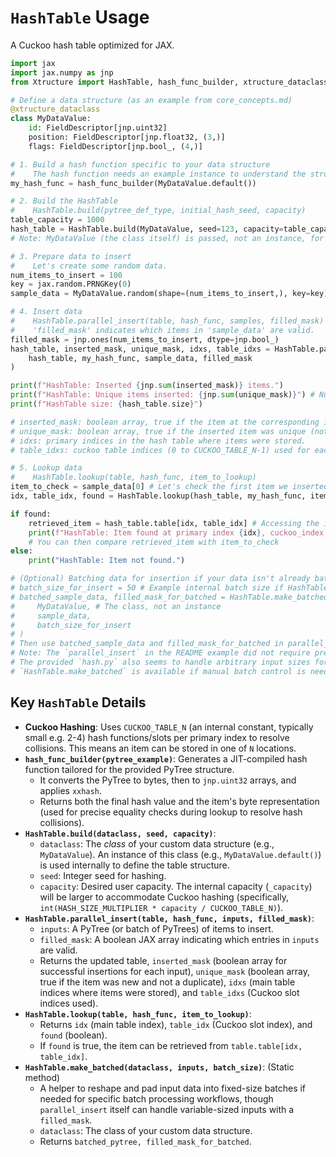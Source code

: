 # `HashTable` Usage

A Cuckoo hash table optimized for JAX.

```python
import jax
import jax.numpy as jnp
from Xtructure import HashTable, hash_func_builder, xtructure_dataclass, FieldDescriptor

# Define a data structure (as an example from core_concepts.md)
@xtructure_dataclass
class MyDataValue:
    id: FieldDescriptor[jnp.uint32]
    position: FieldDescriptor[jnp.float32, (3,)]
    flags: FieldDescriptor[jnp.bool_, (4,)]

# 1. Build a hash function specific to your data structure
#    The hash function needs an example instance to understand the structure.
my_hash_func = hash_func_builder(MyDataValue.default())

# 2. Build the HashTable
#    HashTable.build(pytree_def_type, initial_hash_seed, capacity)
table_capacity = 1000
hash_table = HashTable.build(MyDataValue, seed=123, capacity=table_capacity)
# Note: MyDataValue (the class itself) is passed, not an instance, for build.

# 3. Prepare data to insert
#    Let's create some random data.
num_items_to_insert = 100
key = jax.random.PRNGKey(0)
sample_data = MyDataValue.random(shape=(num_items_to_insert,), key=key)

# 4. Insert data
#    HashTable.parallel_insert(table, hash_func, samples, filled_mask)
#    'filled_mask' indicates which items in 'sample_data' are valid.
filled_mask = jnp.ones(num_items_to_insert, dtype=jnp.bool_)
hash_table, inserted_mask, unique_mask, idxs, table_idxs = HashTable.parallel_insert(
    hash_table, my_hash_func, sample_data, filled_mask
)

print(f"HashTable: Inserted {jnp.sum(inserted_mask)} items.")
print(f"HashTable: Unique items inserted: {jnp.sum(unique_mask)}") # Number of items that were not already present
print(f"HashTable size: {hash_table.size}")

# inserted_mask: boolean array, true if the item at the corresponding input index was successfully inserted.
# unique_mask: boolean array, true if the inserted item was unique (not a duplicate).
# idxs: primary indices in the hash table where items were stored.
# table_idxs: cuckoo table indices (0 to CUCKOO_TABLE_N-1) used for each stored item.

# 5. Lookup data
#    HashTable.lookup(table, hash_func, item_to_lookup)
item_to_check = sample_data[0] # Let's check the first item we inserted
idx, table_idx, found = HashTable.lookup(hash_table, my_hash_func, item_to_check)

if found:
    retrieved_item = hash_table.table[idx, table_idx] # Accessing the item from the internal table
    print(f"HashTable: Item found at primary index {idx}, cuckoo_index {table_idx}.")
    # You can then compare retrieved_item with item_to_check
else:
    print("HashTable: Item not found.")

# (Optional) Batching data for insertion if your data isn't already batched appropriately:
# batch_size_for_insert = 50 # Example internal batch size if HashTable has one
# batched_sample_data, filled_mask_for_batched = HashTable.make_batched(
#     MyDataValue, # The class, not an instance
#     sample_data,
#     batch_size_for_insert
# )
# Then use batched_sample_data and filled_mask_for_batched in parallel_insert.
# Note: The `parallel_insert` in the README example did not require pre-batching with `HashTable.make_batched`.
# The provided `hash.py` also seems to handle arbitrary input sizes for `parallel_insert` with a `filled` mask.
# `HashTable.make_batched` is available if manual batch control is needed.
```

## Key `HashTable` Details

*   **Cuckoo Hashing**: Uses `CUCKOO_TABLE_N` (an internal constant, typically small e.g. 2-4) hash functions/slots per primary index to resolve collisions. This means an item can be stored in one of `N` locations.
*   **`hash_func_builder(pytree_example)`**: Generates a JIT-compiled hash function tailored for the provided PyTree structure.
    *   It converts the PyTree to bytes, then to `jnp.uint32` arrays, and applies `xxhash`.
    *   Returns both the final hash value and the item's byte representation (used for precise equality checks during lookup to resolve hash collisions).
*   **`HashTable.build(dataclass, seed, capacity)`**:
    *   `dataclass`: The *class* of your custom data structure (e.g., `MyDataValue`). An instance of this class (e.g., `MyDataValue.default()`) is used internally to define the table structure.
    *   `seed`: Integer seed for hashing.
    *   `capacity`: Desired user capacity. The internal capacity (`_capacity`) will be larger to accommodate Cuckoo hashing (specifically, `int(HASH_SIZE_MULTIPLIER * capacity / CUCKOO_TABLE_N)`).
*   **`HashTable.parallel_insert(table, hash_func, inputs, filled_mask)`**:
    *   `inputs`: A PyTree (or batch of PyTrees) of items to insert.
    *   `filled_mask`: A boolean JAX array indicating which entries in `inputs` are valid.
    *   Returns the updated table, `inserted_mask` (boolean array for successful insertions for each input), `unique_mask` (boolean array, true if the item was new and not a duplicate), `idxs` (main table indices where items were stored), and `table_idxs` (Cuckoo slot indices used).
*   **`HashTable.lookup(table, hash_func, item_to_lookup)`**:
    *   Returns `idx` (main table index), `table_idx` (Cuckoo slot index), and `found` (boolean).
    *   If `found` is true, the item can be retrieved from `table.table[idx, table_idx]`.
*   **`HashTable.make_batched(dataclass, inputs, batch_size)`**: (Static method)
    *   A helper to reshape and pad input data into fixed-size batches if needed for specific batch processing workflows, though `parallel_insert` itself can handle variable-sized inputs with a `filled_mask`.
    *   `dataclass`: The class of your custom data structure.
    *   Returns `batched_pytree, filled_mask_for_batched`. 